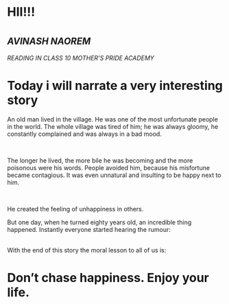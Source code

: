 <html>
<body>
<h1><h1>HII!!!<H1></i>

<I><H2>AVINASH NAOREM</H2>

READING IN CLASS 10
MOTHER'S PRIDE ACADEMY</I>
<h1>Today i will narrate a very interesting story</h1>

<P>An old man lived in the village. He was one of the most unfortunate people in the world. The whole village was tired of him; he was always gloomy, he constantly complained and was always in a bad mood.</P><br>


<p>The longer he lived, the more bile he was becoming and the more poisonous were his words. People avoided him, because his misfortune became contagious. It was even unnatural and insulting to be happy next to him.
</p><br>

<p>He created the feeling of unhappiness in others.

But one day, when he turned eighty years old, an incredible thing happened. Instantly everyone started hearing the rumour:</p><br>
With the end of this story the moral lesson to all of us is: 
<h1>Don’t chase happiness. Enjoy your life.</h1>

</body>
</html>
